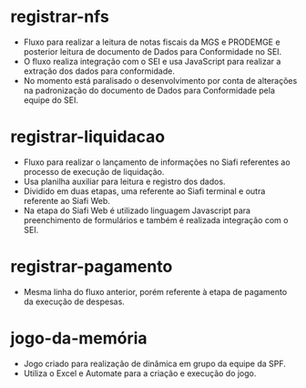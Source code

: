 # registrar-nfs
- Fluxo para realizar a leitura de notas fiscais da MGS e PRODEMGE e posterior leitura de documento de Dados para Conformidade no SEI.
- O fluxo realiza integração com o SEI e usa JavaScript para realizar a extração dos dados para conformidade.
- No momento está paralisado o desenvolvimento por conta de alterações na padronização do documento de Dados para Conformidade pela equipe do SEI.

# registrar-liquidacao
- Fluxo para realizar o lançamento de informações no Siafi referentes ao processo de execução de liquidação.
- Usa planilha auxiliar para leitura e registro dos dados. 
- Dividido em duas etapas, uma referente ao Siafi terminal e outra referente ao Siafi Web. 
- Na etapa do Siafi Web é utilizado linguagem Javascript para preenchimento de formulários e também é realizada integração com o SEI.

# registrar-pagamento
- Mesma linha do fluxo anterior, porém referente à etapa de pagamento da execução de despesas.

# jogo-da-memória
- Jogo criado para realização de dinâmica em grupo da equipe da SPF.
- Utiliza o Excel e Automate para a criação e execução do jogo. 